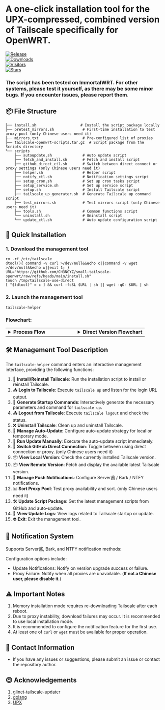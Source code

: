 # **A one-click installation tool for the UPX-compressed, combined version of Tailscale specifically for OpenWRT.**


[![Release](https://img.shields.io/github/release/CH3NGYZ/small-tailscale-openwrt)](https://github.com/CH3NGYZ/small-tailscale-openwrt/releases/latest)  
[![Downloads](https://img.shields.io/github/downloads/CH3NGYZ/small-tailscale-openwrt/latest/total)](https://github.com/CH3NGYZ/small-tailscale-openwrt/releases/latest)  
[![Visitors](https://api.visitorbadge.io/api/visitors?path=https%3A%2F%2Fgithub.com%2FCH3NGYZ%2Fsmall-tailscale-openwrt&label=views&countColor=%23263759&style=flat)](https://github.com/CH3NGYZ/small-tailscale-openwrt)  
[![Stars](https://img.shields.io/github/stars/CH3NGYZ/small-tailscale-openwrt)](https://github.com/CH3NGYZ/small-tailscale-openwrt/stargazers)

### The script has been tested on ImmortalWRT. For other systems, please test it yourself, as there may be some minor bugs. If you encounter issues, please report them.

## 📦 File Structure
```
├── install.sh                    # Install the script package locally
├── pretest_mirrors.sh             # First-time installation to test proxy pool (only Chinese users need it)
├── mirrors.txt                    # Pre-configured list of proxies
├── tailscale-openwrt-scripts.tar.gz  # Script package from the Scripts directory
└── scripts
    ├── autoupdate.sh              # Auto update script
    ├── fetch_and_install.sh       # Fetch and install script
    ├── github_direct_ctl.sh       # Switch between direct connect or proxy settings (only Chinese users need it)
    ├── helper.sh                  # Helper script
    ├── notify_ctl.sh              # Notification settings script
    ├── setup_cron.sh              # Set up cron tasks script
    ├── setup_service.sh           # Set up service script
    ├── setup.sh                   # Install Tailscale script
    ├── tailscale_up_generater.sh  # Generate Tailscale up command script
    ├── test_mirrors.sh            # Test mirrors script (only Chinese users need it)
    ├── tools.sh                   # Common functions script
    └── uninstall.sh               # Uninstall script
    └── update_ctl.sh              # Auto update configuration script
```

## 🚀 Quick Installation

### 1. Download the management tool
   ```
   rm -rf /etc/tailscale
   dtool(){ command -v curl >/dev/null&&echo c||command -v wget >/dev/null&&echo w||exit 1; }
   URL="https://github.com/CH3NGYZ/small-tailscale-openwrt/raw/refs/heads/main/install.sh"
   touch /tmp/tailscale-use-direct
   [ "$(dtool)" = c ] && curl -fsSL $URL | sh || wget -qO- $URL | sh
   ```

### 2. Launch the management tool
   ```
   tailscale-helper
   ```

### Flowchart:
<table style="width: 100%;"><tr><td style="width: 50%;"> <details> <summary><strong>Process Flow</strong></summary>
   
```mermaid
graph TD
    A[Start Installation] --> B[Download Script Package]
    B --> D{Download and Verify Success?}
    D -->|Yes| E[Extract Script]
    D -->|No| X[❌  Installation Failed]
    
    E --> I[Create Shortcut Commands]
    I --> J[Initialize Configuration]
    J --> K[Run Speed Test for Proxies]
    K --> L[Generate Available Mirrors]
    L --> Y[✅  Installation Complete]
    
    X --> Z[End]
```

</details> </td> <td style="width: 50%;"> <details> <summary><strong>Direct Version Flowchart</strong></summary>
   
```mermaid
graph TD
A[Start Installation] --> B[Download Script Package]
B --> D{Download and Verify Success?}
D -->|Yes| E[Extract Script]
D -->|No| X[❌  Installation Failed]

E --> I[Create Shortcut Commands]
I --> J[Initialize Configuration]
J --> Y[✅  Installation Complete]
X --> Z[End]
```

</details> </td> </tr> </table>

## 🛠️ Management Tool Description

The `tailscale-helper` command enters an interactive management interface, providing the following functions:

1. 💾 **Install/Reinstall Tailscale**: Run the installation script to install or reinstall Tailscale.
2. 📥 **Login to Tailscale**: Execute `tailscale up` and listen for the login URL output.
3. 📝 **Generate Startup Commands**: Interactively generate the necessary parameters and command for `tailscale up`.
4. 📤 **Logout from Tailscale**: Execute `tailscale logout` and check the status.
5. ❌ **Uninstall Tailscale**: Clean up and uninstall Tailscale.
6. 🔄 **Manage Auto-Update**: Configure auto-update strategy for local or temporary mode.
7. 🔄 **Run Update Manually**: Execute the auto-update script immediately.
8. 🔄 **Switch GitHub Direct Connection**: Toggle between using direct connection or proxy. (only Chinese users need it)
9. 📦 **View Local Version**: Check the currently installed Tailscale version.
10. 📦 **View Remote Version**: Fetch and display the available latest Tailscale version.
11. 🔔 **Manage Push Notifications**: Configure Server酱 / Bark / NTFY notifications.
12. 📊 **Sort Proxy Pool**: Test proxy availability and sort. (only Chinese users need it)
13. 🛠️ **Update Script Package**: Get the latest management scripts from GitHub and auto-update.
14. 📜 **View Update Logs**: View logs related to Tailscale startup or update.
15. ⛔ **Exit**: Exit the management tool.


## 🔔 Notification System
Supports Server酱, Bark, and NTFY notification methods:

Configuration options include:

- Update Notifications: Notify on version upgrade success or failure.
- Proxy Failure: Notify when all proxies are unavailable. (**If not a Chinese user, please disable it.**)

## ⚠️ Important Notes
1. Memory installation mode requires re-downloading Tailscale after each reboot.
2. Due to proxy instability, download failures may occur. It is recommended to use local installation mode.
3. It is recommended to configure the notification feature for the first use.
4. At least one of `curl` or `wget` must be available for proper operation.

## 💬 Contact Information

- If you have any issues or suggestions, please submit an issue or contact the repository author.

## 😍 Acknowledgements
1. [glinet-tailscale-updater](https://github.com/Admonstrator/glinet-tailscale-updater)
2. [golang](https://github.com/golang/go)
3. [UPX](https://github.com/upx/upx)
